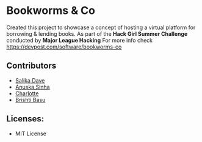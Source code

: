# Bookworms & Co
Created this project to showcase a concept of hosting a virtual platform for borrowing & lending books.
As part of the **Hack Girl Summer Challenge** conducted by **Major League Hacking**
For more info check https://devpost.com/software/bookworms-co
## Contributors
* [Salika Dave](https://github.com/salikadave)
* [Anuska Sinha](https://github.com/theslytherin)
* [Charlotte](https://github.com/CharlotteTo)
* [Brishti Basu](https://github.com/brishti9301)
## Licenses:
* MIT License
